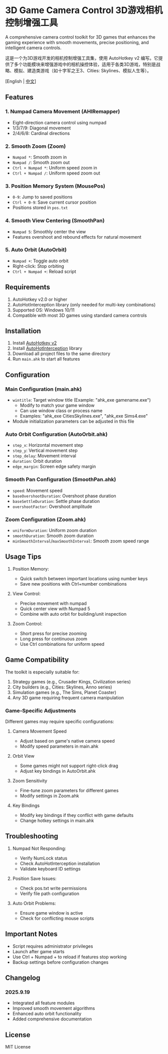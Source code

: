 ﻿# 3D Game Camera Control 3D游戏相机控制增强工具

A comprehensive camera control toolkit for 3D games that enhances the gaming experience with smooth movements, precise positioning, and intelligent camera controls.

这是一个为3D游戏开发的相机控制增强工具集，使用 AutoHotkey v2 编写。它提供了多个功能模块来增强游戏中的相机操控体验，适用于各类3D游戏，特别是战略、模拟、建造类游戏（如十字军之王3、Cities: Skylines、模拟人生等）。

[English | [中文](doc/README_zh.md)]

## Features

### 1. Numpad Camera Movement (AHIRemapper)
- Eight-direction camera control using numpad
- 1/3/7/9: Diagonal movement
- 2/4/6/8: Cardinal directions

### 2. Smooth Zoom (Zoom)
- `Numpad *`: Smooth zoom in
- `Numpad /`: Smooth zoom out
- `Ctrl + Numpad *`: Uniform speed zoom in
- `Ctrl + Numpad /`: Uniform speed zoom out

### 3. Position Memory System (MousePos)
- `0-9`: Jump to saved positions
- `Ctrl + 0-9`: Save current cursor position
- Positions stored in `pos.txt`

### 4. Smooth View Centering (SmoothPan)
- `Numpad 5`: Smoothly center the view
- Features overshoot and rebound effects for natural movement

### 5. Auto Orbit (AutoOrbit)
- `Numpad +`: Toggle auto orbit
- Right-click: Stop orbiting
- `Ctrl + Numpad +`: Reload script

## Requirements

1. AutoHotkey v2.0 or higher
2. AutoHotInterception library (only needed for multi-key combinations)
3. Supported OS: Windows 10/11
4. Compatible with most 3D games using standard camera controls

## Installation

1. Install [AutoHotkey v2](https://www.autohotkey.com/)
2. Install [AutoHotInterception](https://github.com/evilC/AutoHotInterception) library
3. Download all project files to the same directory
4. Run `main.ahk` to start all features

## Configuration

### Main Configuration (main.ahk)
- `wintitle`: Target window title (Example: "ahk_exe gamename.exe")
  - Modify to match your game window
  - Can use window class or process name
  - Examples: "ahk_exe CitiesSkylines.exe", "ahk_exe Sims4.exe"
- Module initialization parameters can be adjusted in this file

### Auto Orbit Configuration (AutoOrbit.ahk)
- `step_x`: Horizontal movement step
- `step_y`: Vertical movement step
- `step_delay`: Movement interval
- `duration`: Orbit duration
- `edge_margin`: Screen edge safety margin

### Smooth Pan Configuration (SmoothPan.ahk)
- `speed`: Movement speed
- `baseOvershootDuration`: Overshoot phase duration
- `baseSettleDuration`: Settle phase duration
- `overshootFactor`: Overshoot amplitude

### Zoom Configuration (Zoom.ahk)
- `uniformDuration`: Uniform zoom duration
- `smoothDuration`: Smooth zoom duration
- `minSmoothInterval`/`maxSmoothInterval`: Smooth zoom speed range

## Usage Tips

1. Position Memory:
   - Quick switch between important locations using number keys
   - Save new positions with Ctrl+number combinations

2. View Control:
   - Precise movement with numpad
   - Quick center view with Numpad 5
   - Combine with auto orbit for building/unit inspection

3. Zoom Control:
   - Short press for precise zooming
   - Long press for continuous zoom
   - Use Ctrl combinations for uniform speed

## Game Compatibility

The toolkit is especially suitable for:
1. Strategy games (e.g., Crusader Kings, Civilization series)
2. City builders (e.g., Cities: Skylines, Anno series)
3. Simulation games (e.g., The Sims, Planet Coaster)
4. Any 3D game requiring frequent camera manipulation

### Game-Specific Adjustments

Different games may require specific configurations:

1. Camera Movement Speed
   - Adjust based on game's native camera speed
   - Modify speed parameters in main.ahk

2. Orbit View
   - Some games might not support right-click drag
   - Adjust key bindings in AutoOrbit.ahk

3. Zoom Sensitivity
   - Fine-tune zoom parameters for different games
   - Modify settings in Zoom.ahk

4. Key Bindings
   - Modify key bindings if they conflict with game defaults
   - Change hotkey settings in main.ahk

## Troubleshooting

1. Numpad Not Responding:
   - Verify NumLock status
   - Check AutoHotInterception installation
   - Validate keyboard ID settings

2. Position Save Issues:
   - Check pos.txt write permissions
   - Verify file path configuration

3. Auto Orbit Problems:
   - Ensure game window is active
   - Check for conflicting mouse scripts

## Important Notes

- Script requires administrator privileges
- Launch after game starts
- Use Ctrl + Numpad + to reload if features stop working
- Backup settings before configuration changes

## Changelog

### 2025.9.19
- Integrated all feature modules
- Improved smooth movement algorithms
- Enhanced auto orbit functionality
- Added comprehensive documentation

## License

MIT License

